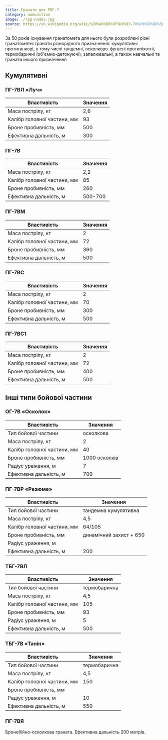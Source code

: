 ```yaml
---
title: Гранати для РПГ-7
category: ammunition
image: ./rpg-nades.jpg
source: https://uk.wikipedia.org/wiki/%D0%A0%D0%9F%D0%93-7#%D0%9D%D0%BE%D0%BC%D0%B5%D0%BD%D0%BA%D0%BB%D0%B0%D1%82%D1%83%D1%80%D0%B0_%D0%B3%D1%80%D0%B0%D0%BD%D0%B0%D1%82_%D0%B4%D0%BB%D1%8F_%D0%A0%D0%9F%D0%93-7
---
```


За 50 років існування гранатомета для нього були розроблені різні гранатометні гранати різнорідного призначення: кумулятивні протитанкові, у тому числі тандемні, осколково-фугасні протипіхотні, термобаричні (об'ємно-детонуючі), запалювальні, а також навчальні та гранати іншого призначення

## Кумулятивні

### ПГ-7ВЛ «Луч»

| Властивість                 | Значення |
| --------------------------- | -------- |
| Маса пострілу, кг           | 2,6      |
| Калібр головної частини, мм | 93       |
| Броне пробивність, мм       | 500      |
| Ефективна дальність, м      | 300      |

### ПГ-7В

| Властивість                 | Значення |
| --------------------------- | -------- |
| Маса пострілу, кг           | 2,2      |
| Калібр головної частини, мм | 85       |
| Броне пробивність, мм       | 260      |
| Ефективна дальність, м      | 500-700  |

### ПГ-7ВМ

| Властивість                 | Значення |
| --------------------------- | -------- |
| Маса пострілу, кг           | 2        |
| Калібр головної частини, мм | 72       |
| Броне пробивність, мм       | 360      |
| Ефективна дальність, м      | 500      |

### ПГ-7ВС

| Властивість                 | Значення |
| --------------------------- | -------- |
| Маса пострілу, кг           | 2        |
| Калібр головної частини, мм | 70       |
| Броне пробивність, мм       | 300      |
| Ефективна дальність, м      | 500      |

### ПГ-7ВС1

| Властивість                 | Значення |
| --------------------------- | -------- |
| Маса пострілу, кг           | 2        |
| Калібр головної частини, мм | 72       |
| Броне пробивність, мм       | 400      |
| Ефективна дальність, м      | 500      |

## Інші типи бойової частини

### ОГ-7В «Осколок»

| Властивість                 | Значення      |
| --------------------------- | ------------- |
| Тип бойової частини         | осколкова     |
| Маса пострілу, кг           | 2             |
| Калібр головної частини, мм | 40            |
| Броне пробивність, мм       | 1000 осколків |
| Радіус ураження, м          | 7             |
| Ефективна дальність, м      | 700           |

### ПГ-7ВР «Резюме»

| Властивість                 | Значення                |
| --------------------------- | ----------------------- |
| Тип бойової частини         | тандемна кумулятивна    |
| Маса пострілу, кг           | 4,5                     |
| Калібр головної частини, мм | 64/105                  |
| Броне пробивність, мм       | динамічний захист + 650 |
| Радіус ураження, м          |                         |
| Ефективна дальність, м      | 200                     |

### ТБГ-7ВЛ

| Властивість                 | Значення     |
| --------------------------- | ------------ |
| Тип бойової частини         | термобарична |
| Маса пострілу, кг           | 4,5          |
| Калібр головної частини, мм | 105          |
| Броне пробивність, мм       | 93           |
| Радіус ураження, м          | 5            |
| Ефективна дальність, м      | 500          |

### ТБГ-7В «Танін»

| Властивість                 | Значення     |
| --------------------------- | ------------ |
| Тип бойової частини         | термобарична |
| Маса пострілу, кг           | 4,5          |
| Калібр головної частини, мм | 150          |
| Броне пробивність, мм       |              |
| Радіус ураження, м          | 10           |
| Ефективна дальність, м      | 550          |

### ПГ-7ВЯ

Бронебійно-осколкова граната. Ефективна дальність 200 метрів.
